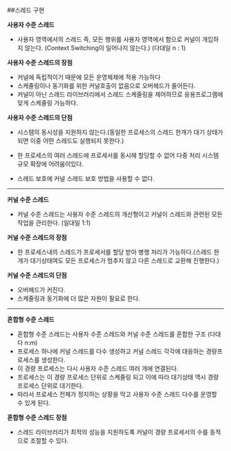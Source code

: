 ##스레드 구현

**사용자 수준 스레드**
- 사용자 영역에서의 스레드 즉, 모든 행위를 사용자 영역에서 함으로 커널이 개입하지 않는다. (Context Switching이 일어나지 않는다.) (다대일 n : 1)

**사용자 수준 스레드의 장점**
- 커널에 독립적이기 때문에 모든 운영체제에 적용 가능하다
- 스케줄링이나 동기화를 위한 커널호출이 없음으로 오버헤드가 줄어든다.
- 커널이 아닌 스레드 라이브러리에서 스레드 스케줄링을 제어하므로 응용프로그램에 맞게 스케줄링 가능하다.

**사용자 수준 스레드의 단점**
- 시스템의 동시성을 지원하지 않는다.(동일한 프로세스의 스레드 한개가 대기 상태가 되면 이중 어떤 스레드도 실행되지 못한다.)

- 한 프로세스의 여러 스레드에 프로세서를 동시헤 할당할 수 없어 다중 처리 시스템 규모 확장에 어려움이있다.

- 스레드 보호에 커널 스레드 보호 방법을 사용할 수 없다.

* * *

**커널 수준 스레드**
- 커널 수준 스레드는 사용자 수준 스레드의 개선형이고 커널이 스레드와 관련된 모든 작업을 관리한다. (일대일 1:1)

**커널 수준 스레드의 장점**
- 한 프로세스내의 스레드가 프로세서를 할당 받아 병행 처리가 가능하다.(스레드 한개가 대기상태여도 모든 프로세스가 멈추지 않고 다른 스레드로 교환해 진행한다.)

**커널 수준 스레드의 단점**
- 오버헤드가 커진다.
- 스케줄링과 동기화에 더 많은 자원이 필요로 한다.

* * *

**혼합형 수준 스레드**
- 혼합형 수준 스레드는 사용자 수준 스레드와 커널 수준 스레드를 혼합한 구조 (다대다 n:m) 
- 프로세스 하나에 커널 스레드를 다수 생성하고 커널 스레드 각각에 대응하는 경량프로세스를 생성한다. 
- 이 경량 프로세스는 다시 사용자 수준 스레드 여러 개에 연결된다. 
- 프로세스는 이 경량 프로세스 단위로 스케줄링 되고 이에 따라 대기상태 역시 경량 프로세스 단위로 대기한다.
-  따라서 프로세스 전체가 정지하는 상황을 막고 사용자 수준 스레드 다수를 운영할 수 있게 된다.

**혼합형 수준 스레드 장점**
- 스레드 라이브러리가 최적의 성능을 지원하도록 커널이 경량 프로세서의 수를 동적으로 조절할 수 있다. 


